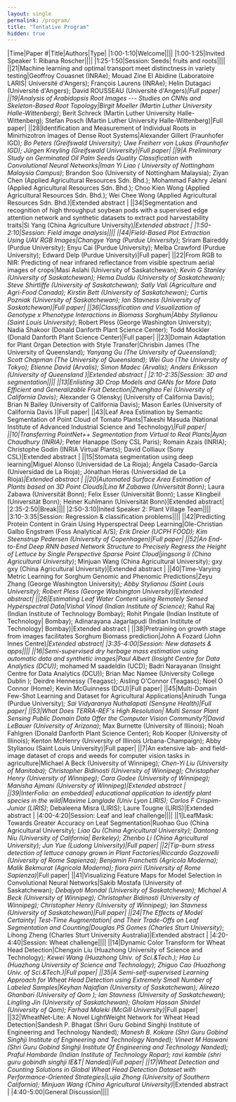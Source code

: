 ```yaml
---
layout: single
permalink: /program/
title: "Tentative Program"
hidden: true
---
```

<link rel="stylesheet" href="/assets/css/main.css">
<link rel="stylesheet" href="https://cdn.jsdelivr.net/npm/@fortawesome/fontawesome-free@5/css/all.min.css">
<!--
| A | B |
| C | D |-->

<!-- could have images if we can, not necessary.  later. -->
<!-- |![Alt text](https://amytabb.com/images/amy_tabb_sep_2018.jpg)| temp|-->
<!-- <i class="fas fa-fw fa-envelope-square" aria-hidden="true"> -->

|﻿Time|Paper #|Title|Authors|Type|
|1:00-1:10|Welcome||||
|1:00-1:25|Invited Speaker 1: Ribana Roscher||||
|1:25-1:50|Session: Seeds| fruits and roots||||
||21|Machine learning and optimal transport meet distinctness in variety testing|Geoffroy Couasnet (INRAe); Mouad Zine El Abidine (Laboratoire LARIS| Université d'Angers); François Laurens (INRAe); Helin Dutagaci (Université d'Angers); David ROUSSEAU (Université d'Angers)*|Full paper|
||19|Analysis of Arabidopsis Root Images --- Studies on CNNs and Skeleton-Based Root Topology|Birgit Moeller (Martin Luther University Halle-Wittenberg)*; Berit Schreck (Martin Luther University Halle-Wittenberg); Stefan Posch (Martin Luther University Halle-Wittenberg)|Full paper|
||28|Identification and Measurement of Individual Roots in Minirhizotron Images of Dense Root Systems|Alexander Gillert (Fraunhofer IGD)*; Bo Peters (Greifswald University); Uwe Freiherr von Lukas (Fraunhofer IGD); Jürgen Kreyling (Greifswald University)|Full paper|
||9|A Preliminary Study on Germinated Oil Palm Seeds Quality Classification with Convolutional Neural Networks|Iman Yi Liao (	University of Nottingham Malaysia Campus)*; Brandon Soo (University of Nottingham Malaysia); Ziyan Chen (Applied Agricultural Resources Sdn. Bhd.); Mohammad Fakhry Jelani (Applied Agricultural Resources Sdn. Bhd.); Choo Kien Wong (Applied Agricultural Resources Sdn. Bhd.); Wei Chee Wong (Applied Agricultural Resources Sdn. Bhd.)|Extended abstract |
||34|Segmentation and recognition of high throughput soybean pods with a supervised edge attention network and synthetic datasets to extract pod harvestability traits|Si Yang (China Agriculture University)*|Extended abstract |
|1:50-2:10|Session: Field image analysis||||
||44|Field-Based Plot Extraction Using UAV RGB Images|Changye Yang (Purdue University)*; Sriram Baireddy (Purdue University); Enyu Cai (Purdue University); Melba Crawford (Purdue University); Edward Delp (Purdue University)|Full paper|
||22|From RGB to NIR: Predicting of near infrared reflectance from visible spectrum aerial images of crops|Masi Aslahi (University of Saskatchewan)*; Kevin G Stanley (University of Saskatchewan); Hema Duddu (University of Saskatchewan); Steve  Shirtliffe (University of Saskatchewan); Sally Vali (Agriculture and Agri-Food Canada); Kirstin Bett (University of Saskatchewan); Curtis Pozniak (University of Saskatchewan); Ian Stavness (University of Saskatchewan)|Full paper|
||36|Classification and Visualization of Genotype x Phenotype Interactions in Biomass Sorghum|Abby Stylianou (Saint Louis University)*; Robert Pless (George Washington University); Nadia Shakoor (Donald Danforth Plant Science Center); Todd Mockler (Donald Danforth Plant Science Center)|Full paper|
||23|Domain Adaptation for Plant Organ Detection with Style Transfer|Chrisbin James (The University of Queensland)*; Yanyang Gu (The University of Queensland); Scott Chapman (The University of Queensland); Wei Guo (The University of Tokyo); Etienne David (Arvalis); Simon Madec (Arvalis); Anders Eriksson (University of Queensland )|Extended abstract |
|2:10-2:35|Session: 3D and segmentation||||
||13|Enlisting 3D Crop Models and GANs for More Data Efficient and Generalizable Fruit Detection|Zhenghao Fei (University of California  Davis)*; Alexander G Olenskyj (University of California Davis); Brian N Bailey (University of California Davis); Mason Earles (University of California Davis	)|Full paper|
||43|Leaf Area Estimation by Semantic Segmentation of Point Cloud of Tomato Plants|Takeshi Masuda (National Institute of Advanced Industrial Science and Technology)*|Full paper|
||10|Transferring PointNet++ Segmentation from Virtual to Real Plants|Ayan Chaudhury (INRIA)*; Peter Hanappe (Sony CSL Paris); Romain Azais (INRIA); Christophe Godin (INRIA Virtual Plants); David Colliaux (Sony CSL)|Extended abstract |
||15|Stomata segmentation using deep learning|Miguel Alonso (Universidad de La Rioja); Ángela Casado-García (Universidad de La Rioja); Jónathan Heras (Universidad de La Rioja)*|Extended abstract |
||20|Automated Surface Area Estimation of Plants based on 3D Point Clouds|Lina M Zabawa (Universität Bonn)*; Laura Zabawa (Universität Bonn); Felix Esser (Universität Bonn); Lasse Klingbeil (Universität Bonn); Heiner Kuhlmann (Universität Bonn)|Extended abstract|
|2:35-2:50|Break||||
|2:50-3:10|Inited Speaker 2: Plant Village Team||||
|3:10-3:35|Session: Regression & classification problems||||
||42|Predicting Protein Content in Grain Using Hyperspectral Deep Learning|Ole-Christian Galbo Engstrøm (Foss Analytical A/S)*; Erik Dreier (UCPH FOOD); Kim  Steenstrup Pedersen (University of Copenhagen)|Full paper|
||52|An End-to-End Deep RNN based Network Structure to Precisely Regress the Height of Lettuce by Single Perspective Sparse Point Cloud|jingsong li (China Agricultural University)*; Minjuan Wang (China Agricultural University); gxy gxy (China Agricultural University)|Extended abstract |
||40|Time-Varying Metric Learning for Sorghum Genomic and Phenomic Predictions|Zeyu Zhang (George Washington University)*; Abby Stylianou (Saint Louis University); Robert Pless (George Washington University)|Extended abstract|
||26|Estimating Leaf Water Content using Remotely Sensed Hyperspectral Data|Vishal Vinod (Indian Institute of Science)*; Rahul Raj (Indian Institute of Technology Bombay); Rohit Pingale (Indian Institute of Technology| Bombay); Adinarayana Jagarlapudi (Indian Institute of Technology| Bombay)|Extended abstract |
||38|Pretraining on growth stage from images facilitates Sorghum Biomass prediction|John A Fozard (John Innes Centre)*|Extended abstract|
|3:35-4:00|Session: New datasets & apps||||
||16|Semi-supervised dry herbage mass estimation using automatic data and synthetic images|Paul Albert (Insight Centre for Data Analytics (DCU))*; mohamed M saadeldin (UCD); Badri Narayanan (Insight Centre for Data Analytics (DCU)); Brian Mac Namee (University College Dublin	); Deirdre Hennessy (Teagasc); Aisling O'Connor (Teagasc); Noel O Connor (Home); Kevin McGuinness (DCU)|Full paper|
||45|Multi-Domain Few-Shot Learning and Dataset for Agricultural Applications|Anirudh Tunga (Purdue University)*; Sai Vidyaranya Nuthalapati (Sensyne Health)|Full paper|
||53|What Does TERRA-REF's High Resolution| Multi Sensor Plant Sensing Public Domain Data Offer the Computer Vision Community?|David LeBauer (University of Arizona)*; Max Burnette (University of Illinois); Noah Fahlgren (Donald Danforth Plant Science Center); Rob Kooper (University of Illinois); Kenton McHenry (University of Illinois Urbana-Champaign); Abby Stylianou (Saint Louis University)|Full paper|
||7|An extensive lab- and field-image dataset of crops and weeds for computer vision tasks in agriculture|Michael A Beck (University of Winnipeg)*; Chen-Yi Liu (University of Manitoba); Christopher Bidinosti (University of Winnipeg); Christopher Henry (University of Winnipeg); Cara Godee (University of Winnipeg); Manisha Ajmani (University of Winnipeg)|Extended abstract |
||39|InterFolia: an embedded| educational application to identify plant species in the wild|Maxime Langlade (Univ Lyon LIRIS); Carlos F Crispim-Junior (LIRIS)*; Debaleena Misra (LIRIS); Laure Tougne (LIRIS)|Extended abstract |
|4:00-4:20|Session: Leaf and leaf challenge||||
||1|LeafMask: Towards Greater Accuracy on Leaf Segmentation|Ruohao Guo (China Agricultural University)*; Liao Qu (China Agricultural University); Dantong Niu (University of California| Berkeley); Zhenbo Li (China Agricultural University); Jun Yue (Ludong University)|Full paper|
||2|Tip-burn stress detection of lettuce canopy grown in Plant Factories|Riccardo Gozzovelli (University of Rome Sapienza); Benjamin Franchetti (Agricola Moderna); Malik Bekmurat (Agricola Moderna); fiora pirri (University of Rome Sapienza)*|Full paper|
||41|Visualizing Feature Maps for Model Selection in Convolutional Neural Networks|Sakib Mostafa (University of Saskatchewan)*; Debajyoti Mondal (University of Saskatchewan); Michael A Beck (University of Winnipeg); Christopher Bidinosti (University of Winnipeg); Christopher Henry (University of Winnipeg); Ian Stavness (University of Saskatchewan)|Full paper|
||24|The Effects of Model Certainty| Test-Time Augmentation| and Their Trade-Offs on Leaf Segmentation and Counting|Douglas PS Gomes (Charles Sturt University)*; Lihong  Zheng (Charles Sturt University Australia)|Extended abstract |
|4:20-4:40|Session: Wheat challenge||||
||14|Dynamic Color Transform for Wheat Head Detection|Chengxin Liu (Huazhong University of Science and Technology)*; Kewei Wang (Huazhong Univ. of Sci.&Tech.); Hao Lu (Huazhong University of Science and Technology); Zhiguo Cao (Huazhong Univ. of Sci.&Tech.)|Full paper|
||35|A Semi-self-supervised Learning Approach for Wheat Head Detection using Extremely Small Number of Labeled Samples|Keyhan Najafian (University of Saskatchewan); Alireza Ghanbari (University of Qom	); Ian Stavness (University of Saskatchewan); Lingling Jin (University of Saskatchewan); Gholam Hassan Shirdel (University of Qom); Farhad Maleki (McGill University)*|Full paper|
||32|WheatNet-Lite: A Novel LightWeight Network for Wheat Head Detection|Sandesh P. Bhagat (Shri Guru Gobind Singhji Institute of Engineering and Technology Nanded)*; Manesh B. Kokare (Shri Guru Gobind Singhji Institute of Engineering and Technology Nanded); Vineet M Haswani (Shri Guru Gobind Singhji Institute Of Engineering and Technology Nanded); Praful Hambarde (Indian Institute of Technology Ropar); ravi kamble (shri guru gobindh singhji IE&T| Nanded)|Full paper|
||17|Wheat Detection and Counting Solutions in Global Wheat Head Detection Dataset with Performance-Oriented Strategies|Lujia Zhong (University of Southern California); Minjuan Wang (China Agricultural University)*|Extended abstract |
|4:40-5:00|General Discussion||||
